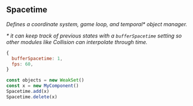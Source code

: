 ## Spacetime

_Defines a coordinate system, game loop, and temporal* object manager._

_* it can keep track of previous states with a `bufferSpacetime` setting so other modules like Collision can interpolate through time._

```js
{
  bufferSpacetime: 1,
  fps: 60,
}
```

```js
const objects = new WeakSet()
const x = new MyComponent()
Spacetime.add(x)
Spacetime.delete(x)
```
